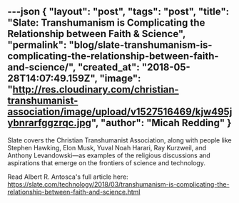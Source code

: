 ---json
{
	"layout": "post",
	"tags": "post",
    "title": "Slate: Transhumanism is Complicating the Relationship between Faith & Science",
    "permalink": "blog/slate-transhumanism-is-complicating-the-relationship-between-faith-and-science/",
    "created_at": "2018-05-28T14:07:49.159Z",
    "image":  "http://res.cloudinary.com/christian-transhumanist-association/image/upload/v1527516469/kjw495jybnrarfggzrqc.jpg",
    "author": "Micah Redding"
}
---
Slate covers the Christian Transhumanist Association, along with people like Stephen Hawking, Elon Musk, Yuval Noah Harari, Ray Kurzweil, and Anthony Levandowski—as examples of the religious discussions and aspirations that emerge on the frontiers of science and technology.  

Read Albert R. Antosca's full article here:
https://slate.com/technology/2018/03/transhumanism-is-complicating-the-relationship-between-faith-and-science.html
